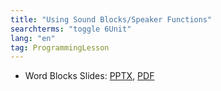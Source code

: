 ```yaml
---
title: "Using Sound Blocks/Speaker Functions"
searchterms: "toggle 6Unit"
lang: "en"
tag: ProgrammingLesson
---
```

 <ul>
 <li class="ng-binding">Word Blocks Slides:
 <a href="ProgrammingLessons/SoundBlocks.pptx">PPTX</a>,
 <a href="ProgrammingLessons/SoundBlocks.pdf">PDF</a>
 </li>

 </ul>
